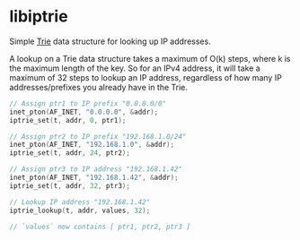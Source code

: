 # libiptrie
Simple [Trie](https://en.wikipedia.org/wiki/Trie) data structure for looking
up IP addresses.

A lookup on a Trie data structure takes a maximum of O(k) steps, where k is
the maximum length of the key. So for an IPv4 address, it will take a maximum
of 32 steps to lookup an IP address, regardless of how many IP
addresses/prefixes you already have in the Trie.

```c
// Assign ptr1 to IP prefix "0.0.0.0/0"
inet_pton(AF_INET, "0.0.0.0", &addr);
iptrie_set(t, addr, 0, ptr1);

// Assign ptr2 to IP prefix "192.168.1.0/24"
inet_pton(AF_INET, "192.168.1.0", &addr);
iptrie_set(t, addr, 24, ptr2);

// Assign ptr3 to IP address "192.168.1.42"
inet_pton(AF_INET, "192.168.1.42", &addr);
iptrie_set(t, addr, 32, ptr3);

// Lookup IP address "192.168.1.42"
iptrie_lookup(t, addr, values, 32);

// `values` now contains [ ptr1, ptr2, ptr3 ]
```
